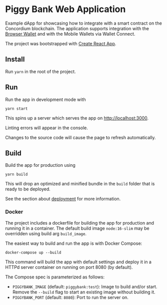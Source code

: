# Piggy Bank Web Application

Example dApp for showcasing how to integrate with a smart contract on the Concordium blockchain.
The application supports integration with the [Browser Wallet](https://github.com/Concordium/concordium-browser-wallet/)
and with the Mobile Wallets via Wallet Connect.

The project was bootstrapped with [Create React App](https://github.com/facebook/create-react-app).

## Install

Run `yarn` in the root of the project.

## Run

Run the app in development mode with

```shell
yarn start
```

This spins up a server which serves the app on [http://localhost:3000](http://localhost:3000).

Linting errors will appear in the console.

Changes to the source code will cause the page to refresh automatically.

## Build

Build the app for production using

```shell
yarn build
```

This will drop an optimized and minified bundle in the `build` folder that is ready to be deployed.

See the section about [deployment](https://facebook.github.io/create-react-app/docs/deployment) for more information.

### Docker

The project includes a dockerfile for building the app for production and running it in a container.
The default build image `node:16-slim` may be overridden using build arg `build_image`.

The easiest way to build and run the app is with Docker Compose:

```shell
docker-compose up --build
```

This command will build the app with default settings and deploy it in a HTTPd server container on running on port 8080 (by default).

The Compose spec is parameterized as follows:

- `PIGGYBANK_IMAGE` (default: `piggybank:test`): Image to build and/or start. Remove the `--build` flag to start an existing image without building it.
- `PIGGYBANK_PORT` (default: `8080`): Port to run the server on.
